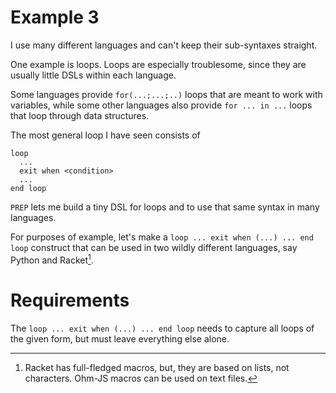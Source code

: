 # Example 3
I use many different languages and can't keep their sub-syntaxes straight.

One example is loops.  Loops are especially troublesome, since they are usually little DSLs within each language.

Some languages provide `for(...;...;..)` loops that are meant to work with variables, while some other languages also provide `for ... in ...` loops that loop through data structures.

The most general loop I have seen consists of
```
loop
  ...
  exit when <condition>
  ...
end loop
```

`PREP` lets me build a tiny DSL for loops and to use that same syntax in many languages.

For purposes of example, let's make a `loop ... exit when (...) ... end loop` construct that can be used in two wildly different languages, say Python and Racket[^1].

[^1]: Racket has full-fledged macros, but, they are based on lists, not characters.  Ohm-JS macros can be used on text files.
# Requirements
The `loop ... exit when (...) ... end loop` needs to capture all loops of the given form, but must leave everything else alone.